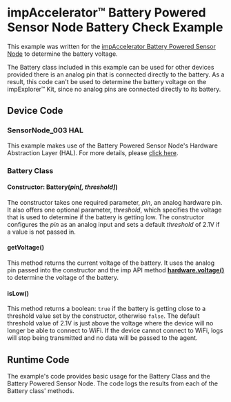 # impAccelerator&trade; Battery Powered Sensor Node Battery Check Example

This example was written for the [impAccelerator Battery Powered Sensor Node](https://store.electricimp.com/collections/featured-products/products/impaccelerator-battery-powered-sensor-node?variant=33499292818) to determine the battery voltage. 

The Battery class included in this example can be used for other devices provided there is an analog pin that is connected directly to the battery. As a result, this code can't be used to determine the battery voltage on the impExplorer&trade; Kit, since no analog pins are connected directly to its battery.  

## Device Code

### SensorNode_003 HAL

This example makes use of the Battery Powered Sensor Node's Hardware Abstraction Layer (HAL). For more details, please [click here](https://github.com/electricimp/SensorNodeHAL).

### Battery Class

#### Constructor: Battery(*pin[, threshold]*)

The constructor takes one required parameter, *pin*, an analog hardware pin. It also offers one optional parameter, *threshold*, which specifies the voltage that is used to determine if the battery is getting low. The constructor configures the *pin* as an analog input and sets a default *threshold* of 2.1V if a value is not passed in.

#### getVoltage()

This method returns the current voltage of the battery. It uses the analog pin passed into the constructor and the imp API method [**hardware.voltage()**](https://electricimp.com/docs/api/hardware/voltage/) to determine the voltage of the battery.

#### isLow()

This method returns a boolean: `true` if the battery is getting close to a threshold value set by the constructor, otherwise `false`. The default threshold value of 2.1V is just above the voltage where the device will no longer be able to connect to WiFi. If the device cannot connect to WiFi, logs will stop being transmitted and no data will be passed to the agent.  

## Runtime Code

The example's code provides basic usage for the Battery Class and the Battery Powered Sensor Node. The code logs the results from each of the Battery class' methods.
